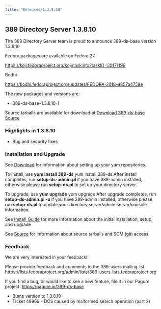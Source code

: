 ```yaml
---
title: "Releases/1.3.8.10"
---
```


389 Directory Server 1.3.8.10
-----------------------------

The 389 Directory Server team is proud to announce 389-ds-base version 1.3.8.10

Fedora packages are available on Fedora 27.

<https://koji.fedoraproject.org/koji/taskinfo?taskID=30171199>

Bodhi

<https://bodhi.fedoraproject.org/updates/FEDORA-2018-a857a4758e>


The new packages and versions are:

-   389-ds-base-1.3.8.10-1

Source tarballs are available for download at [Download 389-ds-base Source](https://releases.pagure.org/389-ds-base/389-ds-base-1.3.8.10.tar.bz2)

### Highlights in 1.3.8.10

- Bug and security fixes

### Installation and Upgrade 
See [Download](../download.html) for information about setting up your yum repositories.

To install, use **yum install 389-ds** yum install 389-ds After install completes, run **setup-ds-admin.pl** if you have 389-admin installed, otherwise please run **setup-ds.pl** to set up your directory server.

To upgrade, use **yum upgrade** yum upgrade After upgrade completes, run **setup-ds-admin.pl -u** if you have 389-admin installed, otherwise please run **setup-ds.pl** to update your directory server/admin server/console information.

See [Install\_Guide](../legacy/install-guide.html) for more information about the initial installation, setup, and upgrade

See [Source](../development/source.html) for information about source tarballs and SCM (git) access.

### Feedback

We are very interested in your feedback!

Please provide feedback and comments to the 389-users mailing list: <https://lists.fedoraproject.org/admin/lists/389-users.lists.fedoraproject.org>

If you find a bug, or would like to see a new feature, file it in our Pagure project: <https://pagure.io/389-ds-base>

- Bump version to 1.3.8.10
- Ticket 49969 - DOS caused by malformed search operation (part 2)


